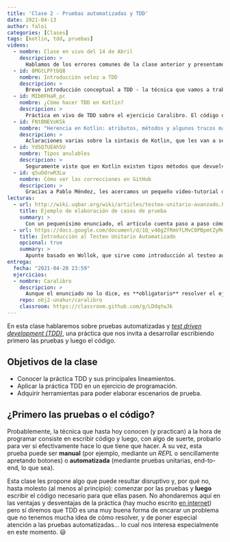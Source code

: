 ```yaml
---
title: 'Clase 2 - Pruebas automatizadas y TDD'
date: 2021-04-13
author: faloi
categories: [Clases]
tags: [kotlin, tdd, pruebas]
videos:
  - nombre: Clase en vivo del 14 de Abril
    descripcion: >
      Hablamos de los errores comunes de la clase anterior y presentamos esta clase.
  - id: 8MGtLPFtbQ8
    nombre: Introducción veloz a TDD
    descripcion: >
      Breve introducción conceptual a TDD - la técnica que vamos a trabajar esta clase.
  - id: MIb0FHaR_pc
    nombre: ¿Cómo hacer TDD en Kotlin?
    descripcion: >
      Práctica en vivo de TDD sobre el ejercicio Caralibro. El código que viene con el ejercicio de esta clase fue elaborado en ese video, de forma tal que van a poder ver cómo es la práctica.
  - id: FNtBNEVoKSk
    nombre: "Herencia en Kotlin: atributos, métodos y algunos trucos más"
    descripcion: >
      Aclaraciones varias sobre la sintaxis de Kotlin, que les van a servir para este y los próximos ejercicios.
  - id: YdSQ7UEAh5U
    nombre: Tipos anulables
    descripcion: >
      Seguramente viste que en Kotlin existen tipos métodos que devuelven `Int?` o `Vendedor?`. En este video te explicamos qué son y para qué sirven estos tipos.
  - id: q5uOdrwR3Lw
    nombre: Cómo ver las correcciones en GitHub
    descripcion: >
      Gracias a Pablo Méndez, les acercamos un pequeño video-tutorial de cómo ver, comentar o protestar por las correcciones que les hacemos.
lecturas:
  - url: http://wiki.uqbar.org/wiki/articles/testeo-unitario-avanzado.html
    title: Ejemplo de elaboración de casos de prueba
    summary: >
      Con un pequenísimo enunciado, el artículo cuenta paso a paso cómo armar los escenarios de prueba. Ojo :eyes:: las porciones de código están hechas para Xtend y Junit, tecnología que no utilizamos en la materia. Les queda como tarea pensar cómo traducir eso a Kotlin y Kotest.
  - url: https://docs.google.com/document/d/1Q_v48gZfRmVfLMvC0PBpmtZyMoALbh11AwmEllP__eY/edit#heading=h.dc2bt32tzcjz
    title: Introducción al Testeo Unitario Automatizado
    opcional: true
    summary: >
      Apunte basado en Wollok, que sirve como introducción al testeo automatizado en general. Omitiendo los detalles sobre Wollok, sugerimos su lectura para responder preguntas como ¿por qué es recomendable hacer pruebas unitarias? ¿cómo hacer buenos tests? ¿cuántas cosas debo probar en cada test?
entrega:
  fecha: "2021-04-20 23:59"
  ejercicios:
  - nombre: Caralibro
    descripcion: >
      Aunque el enunciado no lo dice, es **obligatorio** resolver el ejercicio utilizando la práctica TDD. Como siempre, aconsejamos resolver de a un requerimiento a la vez, en este caso comenzando por sus pruebas. Recuerden que este trabajo debe realizarse en parejas, que deben estar conformadas _antes_ de clonar el ejercicio, ya que el sistema arma un repositorio para cada equipo.
    repo: obj2-unahur/caralibro
    classroom: https://classroom.github.com/g/LDdqtwJk
---
```


En esta clase hablaremos sobre pruebas automatizadas y [_test driven development (TDD)_](https://es.wikipedia.org/wiki/Desarrollo_guiado_por_pruebas), una práctica que nos invita a desarrollar escribiendo primero las pruebas y luego el código.

## Objetivos de la clase

* Conocer la práctica TDD y sus principales lineamientos.
* Aplicar la práctica TDD en un ejercicio de programación.
* Adquirir herramientas para poder elaborar escenarios de prueba.

## ¿Primero las pruebas o el código?

Probablemente, la técnica que hasta hoy conocen (y practican) a la hora de programar consiste en escribir código y luego, con algo de suerte, probarlo para ver si efectivamente hace lo que tiene que hacer. A su vez, esta prueba puede ser **manual** (por ejemplo, mediante un _REPL_ o sencillamente apretando botones) o **automatizada** (mediante pruebas unitarias, end-to-end, lo que sea).

Esta clase les propone algo que puede resultar disruptivo y, por qué no, hasta molesto (al menos al principio): comenzar por las pruebas y **luego** escribir el código necesario para que ellas pasen. No ahondaremos aquí en las ventajas y desventajas de la práctica (hay mucho escrito [en internet](https://is.gd/pDaLjc)) pero sí diremos que TDD es una muy buena forma de encarar un problema que no tenemos mucha idea de cómo resolver, y de poner especial atención a las pruebas automatizadas... lo cual nos interesa especialmente en este momento. :smiley:
